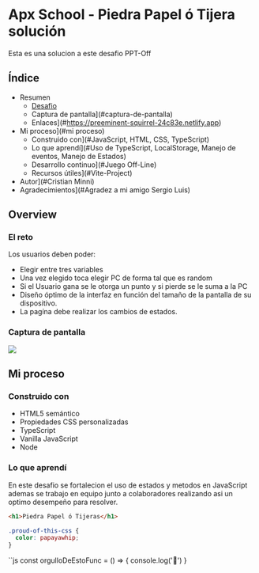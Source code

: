 # Apx School - Piedra Papel ó Tijera solución

Esta es una solucion a este desafio PPT-Off

## Índice

- Resumen
  - [Desafio](#desafio)
  - Captura de pantalla](#captura-de-pantalla)
  - Enlaces](#https://preeminent-squirrel-24c83e.netlify.app)
- Mi proceso](#mi proceso)
  - Construido con](#JavaScript, HTML, CSS, TypeScript)
  - Lo que aprendí](#Uso de TypeScript, LocalStorage, Manejo de eventos, Manejo de Estados)
  - Desarrollo continuo](#Juego Off-Line)
  - Recursos útiles](#Vite-Project)
- Autor](#Cristian Minni)
- Agradecimientos](#Agradez a mi amigo Sergio Luis)


## Overview

### El reto

Los usuarios deben poder:

- Elegir entre tres variables
- Una vez elegido toca elegir PC de forma tal que es random
- Si el Usuario gana se le otorga un punto y si pierde se le suma a la PC
- Diseño óptimo de la interfaz en función del tamaño de la pantalla de su dispositivo.
- La pagína debe realizar los cambios de estados.

### Captura de pantalla

![](./screenshot.jpg)



## Mi proceso


### Construido con

- HTML5 semántico
- Propiedades CSS personalizadas
- TypeScript
- Vanilla JavaScript
- Node

### Lo que aprendí

En este desafio se fortalecion el uso de estados y metodos en JavaScript ademas se trabajo en equipo junto a colaboradores realizando asi un optimo desempeño para resolver.

```html
<h1>Piedra Papel ó Tijeras</h1>
```
```css
.proud-of-this-css {
  color: papayawhip;
}
```
``js
const orgulloDeEstoFunc = () => {
  console.log('🎉')
}
```
